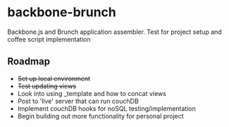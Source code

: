 backbone-brunch
===============

Backbone.js and Brunch application assembler. Test for project setup and coffee script implementation


## Roadmap ##

* ~~Set up local environment~~
* ~~Test updating views~~
* Look into using _template and how to concat views
* Post to 'live' server that can run couchDB 
* Implement couchDB hooks for noSQL testing/implementation
* Begin building out more functionality for personal project
